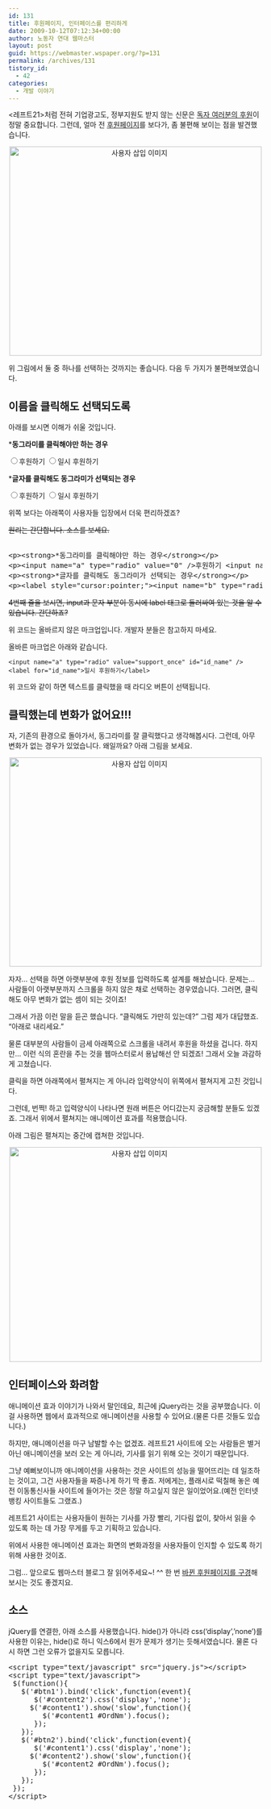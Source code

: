 ```yaml
---
id: 131
title: 후원페이지, 인터페이스를 편리하게
date: 2009-10-12T07:12:34+00:00
author: 노동자 연대 웹마스터
layout: post
guid: https://webmaster.wspaper.org/?p=131
permalink: /archives/131
tistory_id:
  - 42
categories:
  - 개발 이야기
---
```

<레프트21>처럼 전혀 기업광고도, 정부지원도 받지 않는 신문은 <a target="_blank" href="http://wspaper.org/B_support.php?from=webmasterBlog">독자 여러분의 후원</a>이 정말 중요합니다. 그런데, 얼마 전 <a target="_blank" href="http://wspaper.org/B_support.php?from=webmasterBlog">후원페이지</a>를 보다가, 좀 불편해 보이는 점을 발견했습니다.

<div class="imageblock center" style="text-align: center; clear: both;">
  <img src="/attach/3/cfile23.uf.1262AD4A4D0847211D8A3B.png" alt="사용자 삽입 이미지" height="415" width="500" />
</div>



위 그림에서 둘 중 하나를 선택하는 것까지는 좋습니다. 다음 두 가지가 불편해보였습니다.

## 이름을 클릭해도 선택되도록

아래를 보시면 이해가 쉬울 것입니다.

***동그라미를 클릭해야만 하는 경우**

<input name="a" type="radio" value="0" />후원하기 <input name="b" type="radio" value="0" />일시 후원하기

***글자를 클릭해도 동그라미가 선택되는 경우**

<label style="cursor:pointer;"><input name="a" type="radio" value="0" />후원하기</label> <label style="cursor:pointer;"><input name="b" type="radio" value="0" />일시 후원하기</label>

위쪽 보다는 아래쪽이 사용자들 입장에서 더욱 편리하겠죠?

<s>원리는 간단합니다. 소스를 보세요.</s>

<pre title="code" class="brush: xhtml;"><!--이 코드는 마크업에 맞지 않는 코드이니 참고하지 마시고 아래쪽 코드를 참고하세요.-->
&lt;p&gt;&lt;strong&gt;*동그라미를 클릭해야만 하는 경우&lt;/strong&gt;&lt;/p&gt;
&lt;p&gt;&lt;input name="a" type="radio" value="0" /&gt;후원하기 &lt;input name="a" type="radio" value="0" /&gt;일시 후원하기&lt;/p&gt;
&lt;p&gt;&lt;strong&gt;*글자를 클릭해도 동그라미가 선택되는 경우&lt;/strong&gt;&lt;/p&gt;
&lt;p&gt;&lt;label style="cursor:pointer;"&gt;&lt;input name="b" type="radio" value="0" /&gt;후원하기&lt;/label&gt; &lt;label style="cursor:pointer;"&gt;&lt;input name="b" type="radio" value="0" /&gt;일시 후원하기&lt;/label&gt;&lt;/p&gt;</pre>

<s>4번째 줄을 보시면, input과 문자 부분이 동시에 label 태그로 둘러싸여 있는 것을 알 수 있습니다. 간단하죠?</s>

위 코드는 올바르지 않은 마크업입니다. 개발자 분들은 참고하지 마세요.

올바른 마크업은 아래와 같습니다.

<pre class="hljs"><code class="">&lt;input name="a" type="radio" value="support_once" id="id_name" /&gt;&lt;label for="id_name"&gt;일시 후원하기&lt;/label&gt;</code></pre>

위 코드와 같이 하면 텍스트를 클릭했을 때 라디오 버튼이 선택됩니다.

## 클릭했는데 변화가 없어요!!!

자, 기존의 환경으로 돌아가서, 동그라미를 잘 클릭했다고 생각해봅시다. 그런데, 아무 변화가 없는 경우가 있었습니다. 왜일까요? 아래 그림을 보세요.

<div class="imageblock center" style="text-align: center; clear: both;">
  <img src="/attach/3/cfile23.uf.1262AD4A4D0847211D8A3B.png" alt="사용자 삽입 이미지" height="415" width="500" />
</div>



자자&#8230; 선택을 하면 아랫부분에 후원 정보를 입력하도록 설계를 해놨습니다. 문제는&#8230; 사람들이 아랫부분까지 스크롤을 하지 않은 채로 선택하는 경우였습니다. 그러면, 클릭해도 아무 변화가 없는 셈이 되는 것이죠!

그래서 가끔 이런 말을 듣곤 했습니다. “클릭해도 가만히 있는데?” 그럼 제가 대답했죠. “아래로 내리세요.”

물론 대부분의 사람들이 금세 아래쪽으로 스크롤을 내려서 후원을 하셨을 겁니다. 하지만&#8230; 이런 식의 혼란을 주는 것을 웹마스터로서 용납해선 안 되겠죠! 그래서 오늘 과감하게 고쳤습니다.

클릭을 하면 아래쪽에서 펼쳐지는 게 아니라 입력양식이 위쪽에서 펼쳐지게 고친 것입니다.

그런데, 번쩍! 하고 입력양식이 나타나면 원래 버튼은 어디갔는지 궁금해할 분들도 있겠죠. 그래서 위에서 펼쳐지는 애니메이션 효과를 적용했습니다.

아래 그림은 펼쳐지는 중간에 캡쳐한 것입니다.

<div class="imageblock center" style="text-align: center; clear: both;">
  <img src="/attach/3/cfile1.uf.17652A484D0847210D4C74.png" alt="사용자 삽입 이미지" height="426" width="500" />
</div>



## 인터페이스와 화려함

애니메이션 효과 이야기가 나와서 말인데요, 최근에 jQuery라는 것을 공부했습니다. 이걸 사용하면 웹에서 효과적으로 애니메이션을 사용할 수 있어요.(물론 다른 것들도 있습니다.)

하지만, 애니메이션을 마구 남발할 수는 없겠죠. 레프트21 사이트에 오는 사람들은 별거 아닌 애니메이션을 보러 오는 게 아니라, 기사를 읽기 위해 오는 것이기 때문입니다.

그냥 예뻐보이니까 애니메이션을 사용하는 것은 사이트의 성능을 떨어뜨리는 데 일조하는 것이고, 그건 사용자들을 짜증나게 하기 딱 좋죠. 저에게는, 플래시로 떡칠해 놓은 예전 이동통신사들 사이트에 들어가는 것은 정말 하고싶지 않은 일이었어요.(예전 인터넷 뱅킹 사이트들도 그랬죠.)

레프트21 사이트는 사용자들이 원하는 기사를 가장 빨리, 기다림 없이, 찾아서 읽을 수 있도록 하는 데 가장 무게를 두고 기획하고 있습니다.

위에서 사용한 애니메이션 효과는 화면의 변화과정을 사용자들이 인지할 수 있도록 하기 위해 사용한 것이죠.

그럼&#8230; 앞으로도 웹마스터 블로그 잘 읽어주세요~! ^^ 한 번 <a target="_blank" href="http://wspaper.org/B_support.php?from=webmasterBlog">바뀐 후원페이지를 구경</a>해 보시는 것도 좋겠지요.

## 소스

jQuery를 연결한, 아래 소스를 사용했습니다. hide()가 아니라 css(‘display’,’none’)를 사용한 이유는, hide()로 하니 익스6에서 원가 문제가 생기는 듯해서였습니다. 물론 다시 하면 그런 오류가 없을지도 모릅니다.

<pre title="code" class="brush: jscript;">&lt;script type="text/javascript" src="jquery.js"&gt;&lt;/script&gt;
&lt;script type="text/javascript"&gt;
 $(function(){
   $('#btn1').bind('click',function(event){
      $('#content2').css('display','none');
     $('#content1').show('slow',function(){
        $('#content1 #OrdNm').focus();
      });
   });
   $('#btn2').bind('click',function(event){
      $('#content1').css('display','none');
     $('#content2').show('slow',function(){
        $('#content2 #OrdNm').focus();
      });
   });
 });
&lt;/script&gt;</pre>